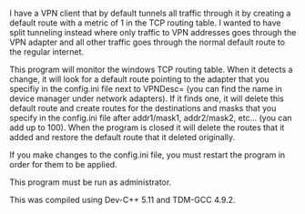 I have a VPN client that by default tunnels all traffic through it by creating a default route with a metric of 1 in the TCP routing table. I wanted to have split tunneling instead where only traffic to VPN addresses goes through the VPN adapter and all other traffic goes through the normal default route to the regular internet.

This program will monitor the windows TCP routing table. When it detects a change, it will look for a default route pointing to the adapter that you specifiy in the config.ini file next to VPNDesc= (you can find the name in device manager under network adapters). If it finds one, it will delete this default route and create routes for the destinations and masks that you specify in the config.ini file after addr1/mask1, addr2/mask2, etc... (you can add up to 100). When the program is closed it will delete the routes that it added and restore the default route that it deleted originally.

If you make changes to the config.ini file, you must restart the program in order for them to be applied.

This program must be run as administrator.

This was compiled using Dev-C++ 5.11 and TDM-GCC 4.9.2.
